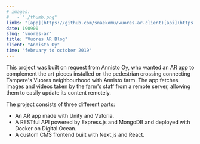 ```yaml
---
# images:
#   - "./thumb.png"
links: "[app](https://github.com/snaekomu/vuores-ar-client)[api](https://github.com/snaekomu/vuores-ar-backend)[cms](#)"
date: 190900
slug: "vuores-ar"
title: "Vuores AR Blog"
client: "Annisto Oy"
time: "february to october 2019"
---
```

This project was built on request from Annisto Oy, who wanted an AR app to complement the art pieces installed on the pedestrian crossing connecting Tampere's Vuores neighbourhood with Annisto farm. The app fetches images and videos taken by the farm's staff from a remote server, allowing them to easily update its content remotely.

The project consists of three different parts:
- An AR app made with Unity and Vuforia.
- A RESTful API powered by Express.js and MongoDB and deployed with Docker on Digital Ocean.
- A custom CMS frontend built with Next.js and React.
